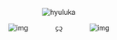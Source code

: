 <div id="header" align="center">

![hyuluka](https://i.postimg.cc/mD39k68b/Untitled98-20250202141331.png)

<div id="header" align="center">

![img]()‎  ‎  ‎  ‎‎ ‎  ‎  ‎  ‎‎ ᧔᧓‎‎  ‎  ‎  ‎‎ ‎  ‎  ‎  ‎‎ ![img]()
